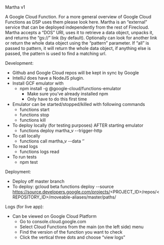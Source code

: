﻿Martha v1
  



A Google Cloud Function.
For a more general overview of Google Cloud Functions as DSP uses them please look here.
Martha is an “external” service that can be deployed independently from the rest of Firecloud.
Martha accepts a “DOS” URI, uses it to retrieve a data object, unpacks it, and returns the “gs://” link (by default). Optionally can look for another link or return the whole data object using the “pattern” parameter. If “all” is passed to pattern, it will return the whole data object, if anything else is passed, the pattern is used to find a matching url.


Development: 
* Github and Google Cloud repos will be kept in sync by Google 
* IntelliJ does have a NodeJS plugin.
* Install GCF emulator with
   * npm install -g @google-cloud/functions-emulator
      * Make sure you’ve already installed npm
      * Only have to do this first time
* Emulator can be started/stopped/killed with following commands
   * functions start
   * functions stop
   * functions kill
* To deploy locally (for testing purposes) AFTER starting emulator
   * functions deploy martha_v<versionNumber> --trigger-http 
* To call locally
   * functions call martha_v<versionNumber> --data ‘<payload>’
* To read logs
   * functions logs read
* To run tests
   * npm test


Deployment:
* Deploy off master branch
* To deploy:  gcloud beta functions deploy <NAME> --source https://source.developers.google.com/projects/<PROJECT_ID>/repos/<REPOSITORY_ID>/moveable-aliases/master/paths/<SOURCE> <TRIGGER>


Logs (for live app):
* Can be viewed on Google Cloud Platform
   * Go to console.cloud.google.com
   * Select Cloud Functions from the main (on the left side) menu
   * Find the version of the function you want to check
   * Click the vertical three dots and choose “view logs”